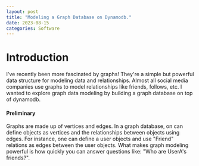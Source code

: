 ```yaml
---
layout: post
title: "Modeling a Graph Database on Dynamodb."
date: 2023-08-15
categories: Software
---
```



# Introduction

I've recently been more fascinated by graphs! They're a simple but powerful data structure for modeling data and relationships. Almost all social media companies use graphs to model relationships like friends, follows, etc. I wanted to explore graph data modeling by building a graph database on top of dynamodb. 

#### Preliminary

Graphs are made up of vertices and edges. In a graph database, on can define objects as vertices and the relationships between objects using edges. For instance, one can define a user objects and use "Friend" relations as edges between the user objects. What makes graph modeling powerful is how quickly you can answer questions like: "Who are UserA's friends?". 
